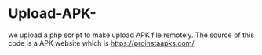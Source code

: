 # Upload-APK-
we upload a php script to make upload APK file remotely. The source of this code is a APK website which is https://proinstaapks.com/

